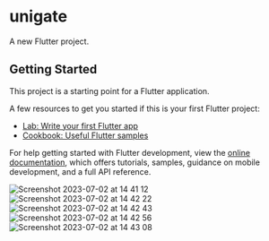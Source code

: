 # unigate

A new Flutter project.

## Getting Started

This project is a starting point for a Flutter application.

A few resources to get you started if this is your first Flutter project:

- [Lab: Write your first Flutter app](https://docs.flutter.dev/get-started/codelab)
- [Cookbook: Useful Flutter samples](https://docs.flutter.dev/cookbook)

For help getting started with Flutter development, view the
[online documentation](https://docs.flutter.dev/), which offers tutorials,
samples, guidance on mobile development, and a full API reference.


![Screenshot 2023-07-02 at 14 41 12](https://github.com/pasanbope/unigate-institute-LMS/assets/100598653/9d1706d2-9a98-4de4-8d50-e7d590ad60bc)
![Screenshot 2023-07-02 at 14 42 22](https://github.com/pasanbope/unigate-institute-LMS/assets/100598653/59058bad-20d5-4a97-b1f0-31dca47772e9)
![Screenshot 2023-07-02 at 14 42 43](https://github.com/pasanbope/unigate-institute-LMS/assets/100598653/aa1d63f4-e82d-4860-8376-ba178b60d3e8)
![Screenshot 2023-07-02 at 14 42 56](https://github.com/pasanbope/unigate-institute-LMS/assets/100598653/73723e95-ac8c-4fa3-80be-4dfe80949bcf)
![Screenshot 2023-07-02 at 14 43 08](https://github.com/pasanbope/unigate-institute-LMS/assets/100598653/91cfa5d3-5077-4ec9-b90b-ffe996368009)
